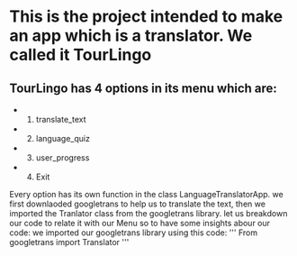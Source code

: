 # This is the project intended to make an app which is a translator. We called it TourLingo
## TourLingo has 4 options in its menu which are:
* 1. translate_text
* 2. language_quiz
* 3. user_progress
* 4. Exit

Every option has its own function in the class LanguageTranslatorApp. we first downlaoded googletrans to help us to translate the text, then we imported the Tranlator class from the googletrans library.
let us breakdown our code to relate it with our Menu so to have some insights abour our code:
we imported our googletrans library using this code: ''' From googletrans import Translator '''

